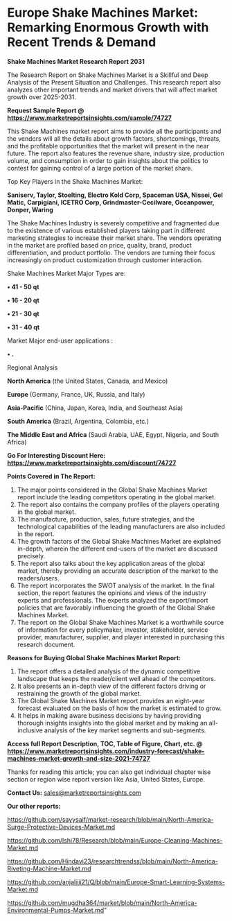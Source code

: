  # Europe Shake Machines Market: Remarking Enormous Growth with Recent Trends & Demand

<strong>Shake Machines Market Research Report 2031</strong>

The Research Report on Shake Machines Market is a Skillful and Deep Analysis of the Present Situation and Challenges. This research report also analyzes other important trends and market drivers that will affect market growth over 2025-2031.

<strong>Request Sample Report @ <a href=https://www.marketreportsinsights.com/sample/74727>https://www.marketreportsinsights.com/sample/74727</a></strong>

This Shake Machines market report aims to provide all the participants and the vendors will all the details about growth factors, shortcomings, threats, and the profitable opportunities that the market will present in the near future. The report also features the revenue share, industry size, production volume, and consumption in order to gain insights about the politics to contest for gaining control of a large portion of the market share.

Top Key Players in the Shake Machines Market:

<strong>Saniserv, Taylor, Stoelting, Electro Kold Corp, Spaceman USA, Nissei, Gel Matic, Carpigiani, ICETRO Corp, Grindmaster-Cecilware, Oceanpower, Donper, Waring</strong>

The Shake Machines Industry is severely competitive and fragmented due to the existence of various established players taking part in different marketing strategies to increase their market share. The vendors operating in the market are profiled based on price, quality, brand, product differentiation, and product portfolio. The vendors are turning their focus increasingly on product customization through customer interaction.

Shake Machines Market Major Types are:

<strong>• 41 - 50 qt

• 16 - 20 qt

• 21 - 30 qt

• 31 - 40 qt</strong>

Market Major end-user applications :

<strong>• .</strong>

Regional Analysis

</u><strong><b>North America</b></strong> (the United States, Canada, and Mexico)

<strong><b>Europe </b></strong>(Germany, France, UK, Russia, and Italy)

<strong><b>Asia-Pacific</b></strong> (China, Japan, Korea, India, and Southeast Asia)

<strong><b>South America</b></strong> (Brazil, Argentina, Colombia, etc.)

<strong><b>The Middle East and Africa</b></strong> (Saudi Arabia, UAE, Egypt, Nigeria, and South Africa)

<strong>Go For Interesting Discount Here: <a href=https://www.marketreportsinsights.com/discount/74727>https://www.marketreportsinsights.com/discount/74727</a></strong>

<strong>Points Covered in The Report:</strong>
<ol>
  <li>The major points considered in the Global Shake Machines Market report include the leading competitors operating in the global market.</li>
  <li>The report also contains the company profiles of the players operating in the global market.</li>
  <li>The manufacture, production, sales, future strategies, and the technological capabilities of the leading manufacturers are also included in the report.</li>
  <li>The growth factors of the Global Shake Machines Market are explained in-depth, wherein the different end-users of the market are discussed precisely.</li>
  <li>The report also talks about the key application areas of the global market, thereby providing an accurate description of the market to the readers/users.</li>
  <li>The report incorporates the SWOT analysis of the market. In the final section, the report features the opinions and views of the industry experts and professionals. The experts analyzed the export/import policies that are favorably influencing the growth of the Global Shake Machines Market.</li>
  <li>The report on the Global Shake Machines Market is a worthwhile source of information for every policymaker, investor, stakeholder, service provider, manufacturer, supplier, and player interested in purchasing this research document.</li>
</ol>
<strong>Reasons for Buying Global Shake Machines Market Report:</strong>

<ol>
  <li>The report offers a detailed analysis of the dynamic competitive landscape that keeps the reader/client well ahead of the competitors.</li>
  <li>It also presents an in-depth view of the different factors driving or restraining the growth of the global market.</li>
  <li>The Global Shake Machines Market report provides an eight-year forecast evaluated on the basis of how the market is estimated to grow.</li>
  <li>It helps in making aware business decisions by having providing thorough insights insights into the global market and by making an all-inclusive analysis of the key market segments and sub-segments.</li>
</ol>
<strong>Access full Report Description, TOC, Table of Figure, Chart, etc. @ <a href=https://www.marketreportsinsights.com/industry-forecast/shake-machines-market-growth-and-size-2021-74727>https://www.marketreportsinsights.com/industry-forecast/shake-machines-market-growth-and-size-2021-74727</a></strong>


Thanks for reading this article; you can also get individual chapter wise section or region wise report version like Asia, United States, Europe.

<strong>Contact Us:</strong>
sales@marketreportsinsights.com

<strong>Our other reports:</strong>

<a href=https://github.com/sayysaif/market-research/blob/main/North-America-Surge-Protective-Devices-Market.md>https://github.com/sayysaif/market-research/blob/main/North-America-Surge-Protective-Devices-Market.md</a>

<a href=https://github.com/Ishi78/Research/blob/main/Europe-Cleaning-Machines-Market.md>https://github.com/Ishi78/Research/blob/main/Europe-Cleaning-Machines-Market.md</a>

<a href=https://github.com/Hindavi23/researchtrendss/blob/main/North-America-Riveting-Machine-Market.md>https://github.com/Hindavi23/researchtrendss/blob/main/North-America-Riveting-Machine-Market.md</a>

<a href=https://github.com/anjaliiii21/Q/blob/main/Europe-Smart-Learning-Systems-Market.md>https://github.com/anjaliiii21/Q/blob/main/Europe-Smart-Learning-Systems-Market.md</a>

<a href=https://github.com/mugdha364/market/blob/main/North-America-Environmental-Pumps-Market.md>https://github.com/mugdha364/market/blob/main/North-America-Environmental-Pumps-Market.md</a>"
